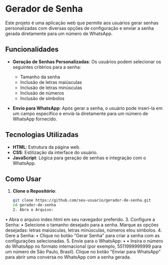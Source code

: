 # Gerador de Senha

Este projeto é uma aplicação web que permite aos usuários gerar senhas personalizadas com diversas opções de configuração e enviar a senha gerada diretamente para um número de WhatsApp.

## Funcionalidades

- **Geração de Senhas Personalizadas**: Os usuários podem selecionar os seguintes critérios para a senha:
  - Tamanho da senha
  - Inclusão de letras maiúsculas
  - Inclusão de letras minúsculas
  - Inclusão de números
  - Inclusão de símbolos

- **Envio para WhatsApp**: Após gerar a senha, o usuário pode inseri-la em um campo específico e enviá-la diretamente para um número de WhatsApp fornecido.

## Tecnologias Utilizadas

- **HTML**: Estrutura da página web.
- **CSS**: Estilização da interface do usuário.
- **JavaScript**: Lógica para geração de senhas e integração com o WhatsApp.

## Como Usar

1. **Clone o Repositório**:
   ```bash
   git clone https://github.com/seu-usuario/gerador-de-senha.git
   cd gerador-de-senha
   2. Abra o Arquivo:
• Abra o arquivo index.html em seu navegador preferido.
3. Configure a Senha:
• Selecione o tamanho desejado para a senha.
Marque as opções desejadas: letras maiúsculas, letras minúsculas, números elou símbolos.
4. Gere a Senha:
• Clique no botão "Gerar Senha" para criar a senha com as configurações selecionadas.
5. Envie para o WhatsApp:
•
•
Insira o número do WhatsApp no formato internacional (por exemplo, 5511999999999 para
um número de São Paulo, Brasil).
Clique no botão "Enviar para WhatsApp" para abrir uma conversa no WhatsApp com a
senha gerada.
